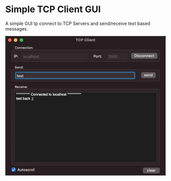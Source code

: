 # Simple TCP Client GUI

A simple GUI tp connect to TCP Servers and send/receive text based messages. 

  <img src="/docu/figures/TCPClient.jpg">